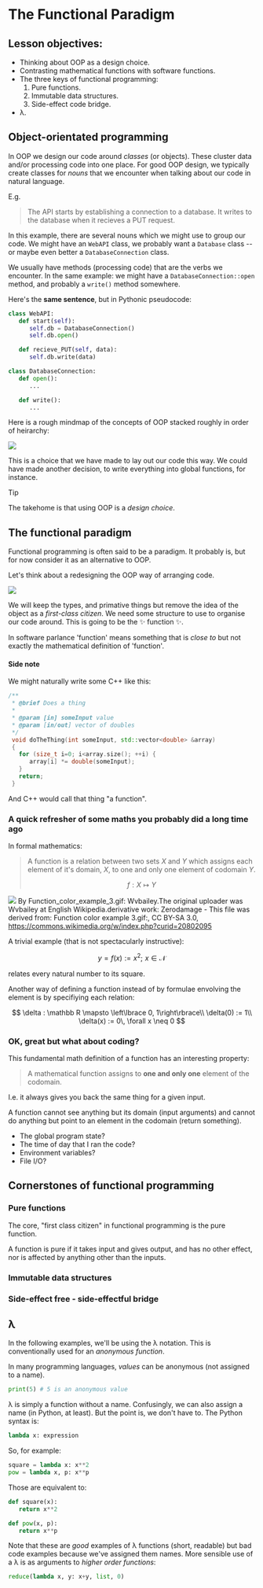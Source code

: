 # The Functional Paradigm

<!--

# Programming paradigms

- Procedural.
  - Start, do step 1, do step 2, ... end.
- Object orientated.
  - Operations and data together.
  - Nouns!
- Functional...

---

# Functions as first class citizen

- "First class citizen" in CS parlance means "thing which is basic to the language, can be named (or not) and can be passed around."

---

-->

## Lesson objectives:

- Thinking about OOP as a design choice.
- Contrasting mathematical functions with software functions.
- The three keys of functional programming:
  1.  Pure functions.
  2.  Immutable data structures.
  3.  Side-effect code bridge.
- λ.

## Object-orientated programming

In OOP we design our code around _classes_ (or objects).
These cluster data and/or processing code into one place.
For good OOP design, we typically create classes for _nouns_ that we encounter when talking about our code in natural language.

E.g.

> The API starts by establishing a connection to a database. It writes to the database when it recieves a PUT request.

In this example, there are several nouns which we might use to group our code.
We might have an `WebAPI` class, we probably want a `Database` class -- or maybe even better a `DatabaseConnection` class.

We usually have methods (processing code) that are the verbs we encounter.
In the same example: we might have a `DatabaseConnection::open` method, and probably a `write()` method somewhere.

Here's the **same sentence**, but in Pythonic pseudocode:

```py
class WebAPI:
   def start(self):
      self.db = DatabaseConnection()
      self.db.open()

   def recieve_PUT(self, data):
      self.db.write(data)

class DatabaseConnection:
   def open():
      ...

   def write():
      ...
```

Here is a rough mindmap of the concepts of OOP stacked roughly in order of heirarchy:

![](assets/oop-concepts.svg)

This is a choice that we have made to lay out our code this way.
We could have made another decision, to write everything into global functions, for instance.

> [!TIP]
> The takehome is that using OOP is a _design choice_.

## The functional paradigm

Functional programming is often said to be a paradigm.
It probably is, but for now consider it as an alternative to OOP.

Let's think about a redesigning the OOP way of arranging code.

![](assets/refactor-oop.svg)

We will keep the types, and primative things but remove the idea of the object as a _first-class citizen_.
We need some structure to use to organise our code around.
This is going to be the ✨ function ✨.

In software parlance 'function' means something that is _close to_ but not exactly the mathematical definition of 'function'.

#### Side note

We might naturally write some C++ like this:

```c++
/**
 * @brief Does a thing
 *
 * @param [in] someInput value
 * @param [in/out] vector of doubles
 */
 void doTheThing(int someInput, std::vector<double> &array)
 {
   for (size_t i=0; i<array.size(); ++i) {
      array[i] *= double(someInput);
   }
   return;
 }
```

And C++ would call that thing "a function".

### A quick refresher of some maths you probably did a long time ago

In formal mathematics:

> A function is a relation between two sets $X$ and $Y$ which assigns each element of it's domain, $X$, to one and only one element of codomain $Y$.
>
> $$
> f : X \mapsto Y
> $$

![](https://upload.wikimedia.org/wikipedia/commons/thumb/d/df/Function_color_example_3.svg/1280px-Function_color_example_3.svg.png)
By Function_color_example_3.gif: Wvbailey.The original uploader was Wvbailey at English Wikipedia.derivative work: Zerodamage - This file was derived from: Function color example 3.gif:, CC BY-SA 3.0, https://commons.wikimedia.org/w/index.php?curid=20802095

A trivial example (that is not spectacularly instructive):

$$
y = f(x) := x^2; \,\, x\in \mathcal N
$$

relates every natural number to its square.

Another way of defining a function instead of by formulae envolving the element is by specifiying each relation:

$$
\delta : \mathbb R \mapsto \left\lbrace 0, 1\right\rbrace\\
\delta(0) := 1\\
\delta(x) := 0\, \forall x \neq 0
$$

### OK, great but what about coding?

This fundamental math definition of a function has an interesting property:

> A mathematical function assigns to **one and only one** element of the codomain.

I.e. it always gives you back the same thing for a given input.

A function cannot see anything but its domain (input arguments) and cannot do anything but point to an element in the codomain (return something).

- The global program state?
- The time of day that I ran the code?
- Environment variables?
- File I/O?

## Cornerstones of functional programming

### Pure functions

The core, "first class citizen" in functional programming is the pure function.

A function is pure if it takes input and gives output, and has no other effect, nor is affected by anything other than the inputs.

### Immutable data structures

### Side-effect free - side-effectful bridge

## λ

In the following examples, we'll be using the λ notation.
This is conventionally used for an _anonymous function_.

In many programming languages, _values_ can be anonymous (not assigned to a name).

```py
print(5) # 5 is an anonymous value
```

λ is simply a function without a name.
Confusingly, we can also assign a name (in Python, at least).
But the point is, we don't have to.
The Python syntax is:

```py
lambda x: expression
```

So, for example:

```py
square = lambda x: x**2
pow = lambda x, p: x**p
```

Those are equivalent to:

```py
def square(x):
   return x**2

def pow(x, p):
   return x**p
```

Note that these are _good_ examples of λ functions (short, readable) but bad code examples because we've assigned them names.
More sensible use of a λ is as arguments to _higher order functions_:

```py
reduce(lambda x, y: x+y, list, 0)
```
